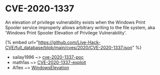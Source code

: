 # CVE-2020-1337

An elevation of privilege vulnerability exists when the Windows Print Spooler service improperly allows arbitrary writing to the file system, aka 'Windows Print Spooler Elevation of Privilege Vulnerability'.

{% embed url="https://github.com/Live-Hack-CVE/full_database/blob/main/cves/2020/CVE-2020-1337.json" %}


* sailay1996 ~> [cve-2020-1337-poc](https://www.alice-snow.ru/2020/database/cve-2020-1337/cve-2020-1337-poc-sailay1996)
* math1as ~> [CVE-2020-1337-exploit](https://www.alice-snow.ru/2020/database/cve-2020-1337/cve-2020-1337-exploit-math1as)
* Al1ex ~> [WindowsElevation](https://www.alice-snow.ru/2020/database/cve-2020-1337/windowselevation-al1ex)